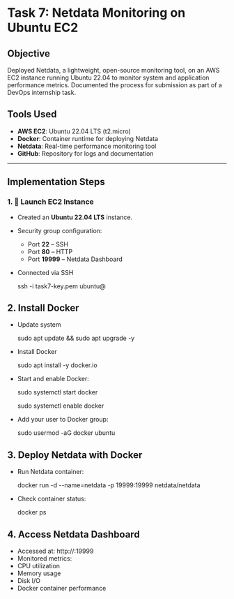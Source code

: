 # Task 7: Netdata Monitoring on Ubuntu EC2

## Objective

Deployed Netdata, a lightweight, open-source monitoring tool, on an AWS EC2 instance running Ubuntu 22.04 to monitor system and application performance metrics. Documented the process for submission as part of a DevOps internship task.

##  Tools Used

- **AWS EC2**: Ubuntu 22.04 LTS (t2.micro)
- **Docker**: Container runtime for deploying Netdata
- **Netdata**: Real-time performance monitoring tool
- **GitHub**: Repository for logs and documentation

---

##  Implementation Steps

### 1. 🚀 Launch EC2 Instance

- Created an **Ubuntu 22.04 LTS** instance.
  
- Security group configuration:
  
  - Port **22** – SSH
  - Port **80** – HTTP
  - Port **19999** – Netdata Dashboard

- Connected via SSH
  
  ssh -i task7-key.pem ubuntu@<your-ec2-public-ip>

## 2. Install Docker

- Update system

  sudo apt update && sudo apt upgrade -y

- Install Docker

  sudo apt install -y docker.io

- Start and enable Docker:

  sudo systemctl start docker

  sudo systemctl enable docker

- Add your user to Docker group:

  sudo usermod -aG docker ubuntu


## 3. Deploy Netdata with Docker

- Run Netdata container:

  docker run -d --name=netdata -p 19999:19999 netdata/netdata

- Check container status:

  docker ps

## 4. Access Netdata Dashboard

   - Accessed at: http://:19999
   - Monitored metrics:
   - CPU utilization
   - Memory usage
   - Disk I/O
   - Docker container performance


